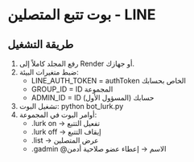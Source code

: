 
# بوت تتبع المتصلين - LINE

## طريقة التشغيل
1. رفع المجلد كاملاً إلى Render أو جهازك.
2. ضبط متغيرات البيئة:
   - LINE_AUTH_TOKEN = authToken الخاص بحسابك
   - GROUP_ID = ID المجموعة
   - ADMIN_ID = ID حسابك (المسؤول الأول)
3. تشغيل البوت:
   python bot_lurk.py
4. أوامر البوت في المجموعة:
   - .lurk on → تفعيل التتبع
   - .lurk off → إيقاف التتبع
   - .list → عرض المتصلين
   - .gadmin @الاسم → إعطاء عضو صلاحية أدمن
